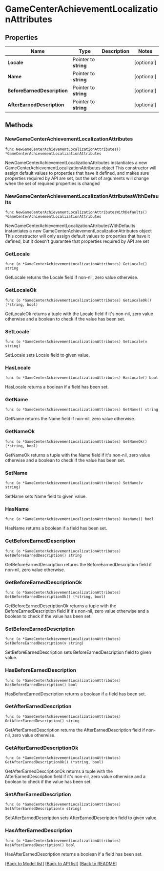 # GameCenterAchievementLocalizationAttributes

## Properties

Name | Type | Description | Notes
------------ | ------------- | ------------- | -------------
**Locale** | Pointer to **string** |  | [optional] 
**Name** | Pointer to **string** |  | [optional] 
**BeforeEarnedDescription** | Pointer to **string** |  | [optional] 
**AfterEarnedDescription** | Pointer to **string** |  | [optional] 

## Methods

### NewGameCenterAchievementLocalizationAttributes

`func NewGameCenterAchievementLocalizationAttributes() *GameCenterAchievementLocalizationAttributes`

NewGameCenterAchievementLocalizationAttributes instantiates a new GameCenterAchievementLocalizationAttributes object
This constructor will assign default values to properties that have it defined,
and makes sure properties required by API are set, but the set of arguments
will change when the set of required properties is changed

### NewGameCenterAchievementLocalizationAttributesWithDefaults

`func NewGameCenterAchievementLocalizationAttributesWithDefaults() *GameCenterAchievementLocalizationAttributes`

NewGameCenterAchievementLocalizationAttributesWithDefaults instantiates a new GameCenterAchievementLocalizationAttributes object
This constructor will only assign default values to properties that have it defined,
but it doesn't guarantee that properties required by API are set

### GetLocale

`func (o *GameCenterAchievementLocalizationAttributes) GetLocale() string`

GetLocale returns the Locale field if non-nil, zero value otherwise.

### GetLocaleOk

`func (o *GameCenterAchievementLocalizationAttributes) GetLocaleOk() (*string, bool)`

GetLocaleOk returns a tuple with the Locale field if it's non-nil, zero value otherwise
and a boolean to check if the value has been set.

### SetLocale

`func (o *GameCenterAchievementLocalizationAttributes) SetLocale(v string)`

SetLocale sets Locale field to given value.

### HasLocale

`func (o *GameCenterAchievementLocalizationAttributes) HasLocale() bool`

HasLocale returns a boolean if a field has been set.

### GetName

`func (o *GameCenterAchievementLocalizationAttributes) GetName() string`

GetName returns the Name field if non-nil, zero value otherwise.

### GetNameOk

`func (o *GameCenterAchievementLocalizationAttributes) GetNameOk() (*string, bool)`

GetNameOk returns a tuple with the Name field if it's non-nil, zero value otherwise
and a boolean to check if the value has been set.

### SetName

`func (o *GameCenterAchievementLocalizationAttributes) SetName(v string)`

SetName sets Name field to given value.

### HasName

`func (o *GameCenterAchievementLocalizationAttributes) HasName() bool`

HasName returns a boolean if a field has been set.

### GetBeforeEarnedDescription

`func (o *GameCenterAchievementLocalizationAttributes) GetBeforeEarnedDescription() string`

GetBeforeEarnedDescription returns the BeforeEarnedDescription field if non-nil, zero value otherwise.

### GetBeforeEarnedDescriptionOk

`func (o *GameCenterAchievementLocalizationAttributes) GetBeforeEarnedDescriptionOk() (*string, bool)`

GetBeforeEarnedDescriptionOk returns a tuple with the BeforeEarnedDescription field if it's non-nil, zero value otherwise
and a boolean to check if the value has been set.

### SetBeforeEarnedDescription

`func (o *GameCenterAchievementLocalizationAttributes) SetBeforeEarnedDescription(v string)`

SetBeforeEarnedDescription sets BeforeEarnedDescription field to given value.

### HasBeforeEarnedDescription

`func (o *GameCenterAchievementLocalizationAttributes) HasBeforeEarnedDescription() bool`

HasBeforeEarnedDescription returns a boolean if a field has been set.

### GetAfterEarnedDescription

`func (o *GameCenterAchievementLocalizationAttributes) GetAfterEarnedDescription() string`

GetAfterEarnedDescription returns the AfterEarnedDescription field if non-nil, zero value otherwise.

### GetAfterEarnedDescriptionOk

`func (o *GameCenterAchievementLocalizationAttributes) GetAfterEarnedDescriptionOk() (*string, bool)`

GetAfterEarnedDescriptionOk returns a tuple with the AfterEarnedDescription field if it's non-nil, zero value otherwise
and a boolean to check if the value has been set.

### SetAfterEarnedDescription

`func (o *GameCenterAchievementLocalizationAttributes) SetAfterEarnedDescription(v string)`

SetAfterEarnedDescription sets AfterEarnedDescription field to given value.

### HasAfterEarnedDescription

`func (o *GameCenterAchievementLocalizationAttributes) HasAfterEarnedDescription() bool`

HasAfterEarnedDescription returns a boolean if a field has been set.


[[Back to Model list]](../README.md#documentation-for-models) [[Back to API list]](../README.md#documentation-for-api-endpoints) [[Back to README]](../README.md)


